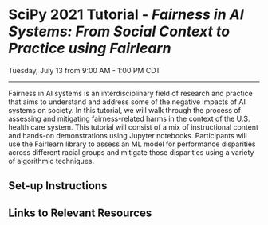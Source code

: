 # SciPy 2021 Tutorial - _Fairness in AI Systems: From Social Context to Practice using Fairlearn_

Tuesday, July 13 from 9:00 AM - 1:00 PM CDT

---

Fairness in AI systems is an interdisciplinary field of research and practice that aims to understand and address some of the negative impacts of AI systems on society. In this tutorial, we will walk through the process of assessing and mitigating fairness-related harms in the context of the U.S. health care system. This tutorial will consist of a mix of instructional content and hands-on demonstrations using Jupyter notebooks. Participants will use the Fairlearn library to assess an ML model for performance disparities across different racial groups and mitigate those disparities using a variety of algorithmic techniques.

## Set-up Instructions




## Links to Relevant Resources

